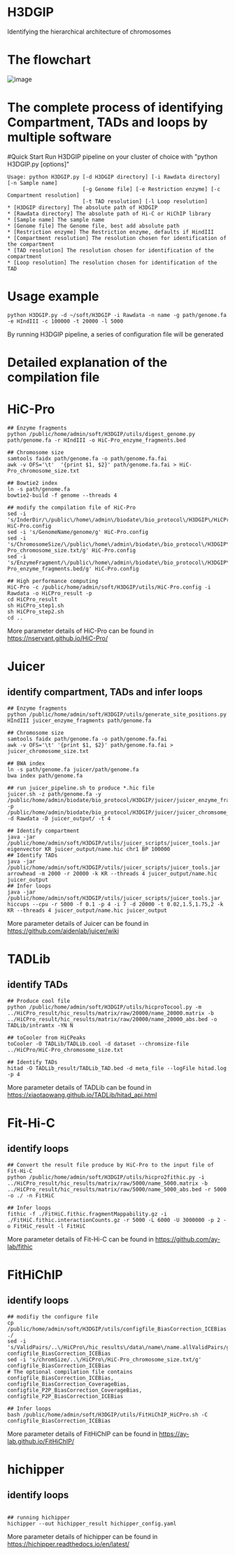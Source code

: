 # H3DGIP
Identifying the hierarchical architecture of chromosomes
# The flowchart
![image](workflow.png)
# The complete process of identifying Compartment, TADs and loops by multiple software

#Quick Start
Run H3DGIP pipeline on your cluster of choice with "python H3DGIP.py [options]"
``` shell
Usage: python H3DGIP.py [-d H3DGIP directory] [-i Rawdata directory] [-n Sample name]
                        [-g Genome file] [-e Restriction enzyme] [-c Compartment resolution]
                        [-t TAD resolution] [-l Loop resolution]
* [H3DGIP directory] The absolute path of H3DGIP
* [Rawdata directory] The absolute path of Hi-C or HiChIP library
* [Sample name] The sample name
* [Genome file] The Genome file, best add absolute path
* [Restriction enzyme] The Restriction enzyme, defaults if HindIII
* [Compartment resolution] The resolution chosen for identification of the compartment
* [TAD resolution] The resolution chosen for identification of the compartment
* [Loop resolution] The resolution chosen for identification of the TAD
```
# Usage example
```shell
python H3DGIP.py -d ~/soft/H3DGIP -i Rawdata -n name -g path/genome.fa -e HIndIII -c 100000 -t 20000 -l 5000
```
By running H3DGIP pipeline, a series of configuration file will be generated 

# Detailed explanation of the compilation file
# HiC-Pro
```shell
## Enzyme fragments
python /public/home/admin/soft/H3DGIP/utils/digest_genome.py path/genome.fa -r HIndIII -o HiC-Pro_enzyme_fragments.bed

## Chromosome size
samtools faidx path/genome.fa -o path/genome.fa.fai
awk -v OFS='\t'  '{print $1, $2}' path/genome.fa.fai > HiC-Pro_chromosome_size.txt

## Bowtie2 index
ln -s path/genome.fa
bowtie2-build -f genome --threads 4

## modify the compilation file of HiC-Pro
sed -i 's/InderDir/\/public\/home\/admin\/biodate\/bio_protocol\/H3DGIP\/HiCPro/g' HiC-Pro.config
sed -i 's/GenomeName/genome/g' HiC-Pro.config
sed -i 's/ChromosomeSize/\/public\/home\/admin\/biodate\/bio_protocol\/H3DGIP\/HiCPro\/HiC-Pro_chromosome_size.txt/g' HiC-Pro.config
sed -i 's/EnzymeFragment/\/public\/home\/admin\/biodate\/bio_protocol\/H3DGIP\/HiCPro\/HiC-Pro_enzyme_fragments.bed/g' HiC-Pro.config

## High performance computing
HiC-Pro -c /public/home/admin/soft/H3DGIP/utils/HiC-Pro.config -i Rawdata -o HiCPro_result -p
cd HiCPro_result
sh HiCPro_step1.sh
sh HiCPro_step2.sh
cd ..
```
More parameter details of HiC-Pro can be found in https://nservant.github.io/HiC-Pro/


# Juicer
## identify compartment, TADs and infer loops
``` shell
## Enzyme fragments
python /public/home/admin/soft/H3DGIP/utils/generate_site_positions.py HIndIII juicer_enzyme_fragments path/genome.fa

## Chromosome size
samtools faidx path/genome.fa -o path/genome.fa.fai
awk -v OFS='\t' '{print $1, $2}' path/genome.fa.fai > juicer_chromosome_size.txt

## BWA index
ln -s path/genome.fa juicer/path/genome.fa
bwa index path/genome.fa

## run juicer_pipeline.sh to produce *.hic file
juicer.sh -z path/genome.fa -y /public/home/admin/biodate/bio_protocol/H3DGIP/juicer/juicer_enzyme_fragments_HIndIII.txt -p /public/home/admin/biodate/bio_protocol/H3DGIP/juicer/juicer_chromsome_size.txt -d Rawdata -D juicer_output/ -t 4

## Identify compartment
java -jar /public/home/admin/soft/H3DGIP/utils/juicer_scripts/juicer_tools.jar eigenvector KR juicer_output/name.hic chr1 BP 100000
## Identify TADs
java -jar /public/home/admin/soft/H3DGIP/utils/juicer_scripts/juicer_tools.jar arrowhead -m 2000 -r 20000 -k KR --threads 4 juicer_output/name.hic juicer_output
## Infer loops
java -jar /public/home/admin/soft/H3DGIP/utils/juicer_scripts/juicer_tools.jar hiccups --cpu -r 5000 -f 0.1 -p 4 -i 7 -d 20000 -t 0.02,1.5,1.75,2 -k KR --threads 4 juicer_output/name.hic juicer_output
```
More parameter details of Juicer can be found in https://github.com/aidenlab/juicer/wiki


# TADLib
## identify TADs

``` shell
## Produce cool file
python /public/home/admin/soft/H3DGIP/utils/hicproTocool.py -m ../HiCPro_result/hic_results/matrix/raw/20000/name_20000.matrix -b ../HiCPro_result/hic_results/matrix/raw/20000/name_20000_abs.bed -o TADLib/intramtx -YN N

## toCooler from HiCPeaks
toCooler -O TADLib/TADLib.cool -d dataset --chromsize-file ../HiCPro/HiC-Pro_chromosome_size.txt

## Identify TADs
hitad -O TADLib_result/TADLib_TAD.bed -d meta_file --logFile hitad.log -p 4
```
More parameter details of TADLib can be found in https://xiaotaowang.github.io/TADLib/hitad_api.html


# Fit-Hi-C
## identify loops

``` shell
## Convert the result file produce by HiC-Pro to the input file of Fit-Hi-C
python /public/home/admin/soft/H3DGIP/utils/hicpro2fithic.py -i ../HiCPro_result/hic_results/matrix/raw/5000/name_5000.matrix -b ../HiCPro_result/hic_results/matrix/raw/5000/name_5000_abs.bed -r 5000 -o ./ -n FitHiC

## Infer loops
fithic -f ./FitHiC.fithic.fragmentMappability.gz -i ./FitHiC.fithic.interactionCounts.gz -r 5000 -L 6000 -U 3000000 -p 2 -o FitHiC_result -l FitHiC
```
More parameter details of Fit-Hi-C can be found in https://github.com/ay-lab/fithic


# FitHiChIP
## identify loops
``` shell
## modifiy the configure file
cp /public/home/admin/soft/H3DGIP/utils/configfile_BiasCorrection_ICEBias ./
sed -i 's/ValidPairs/..\/HiCPro\/hic_results\/data\/name\/name.allValidPairs/g' configfile_BiasCorrection_ICEBias
sed -i 's/chromSize/..\/HiCPro\/HiC-Pro_chromosome_size.txt/g' configfile_BiasCorrection_ICEBias
# The optional compilation file contains configfile_BiasCorrection_ICEBias, configfile_BiasCorrection_CoverageBias, configfile_P2P_BiasCorrection_CoverageBias, configfile_P2P_BiasCorrection_ICEBias

## Infer loops
bash /public/home/admin/soft/H3DGIP/utils/FitHiChIP_HiCPro.sh -C configfile_BiasCorrection_ICEBias
```
More parameter details of FitHiChIP can be found in https://ay-lab.github.io/FitHiChIP/


# hichipper
## identify loops

``` shell

## running hichipper
hichipper --out hichipper_result hichipper_config.yaml
```
More parameter details of hichipper can be found in https://hichipper.readthedocs.io/en/latest/

